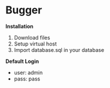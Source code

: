 Bugger
==========

**Installation**

1. Download files
2. Setup virtual host
3. Import database.sql in your database

**Default Login**

* user: admin
* pass: pass
